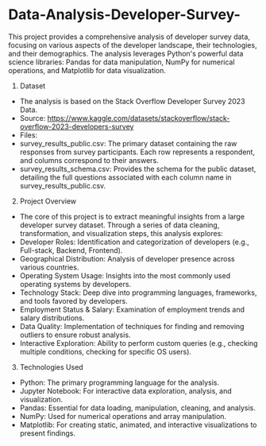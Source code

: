 # Data-Analysis-Developer-Survey-

This project provides a comprehensive analysis of developer survey data, focusing on various aspects of the developer landscape, their technologies, and their demographics. The analysis leverages Python's powerful data science libraries: Pandas for data manipulation, NumPy for numerical operations, and Matplotlib for data visualization.

1. Dataset
* The analysis is based on the Stack Overflow Developer Survey 2023 Data.
* Source: https://www.kaggle.com/datasets/stackoverflow/stack-overflow-2023-developers-survey
* Files:
* survey_results_public.csv: The primary dataset containing the raw responses from survey participants. Each row represents a respondent, and columns correspond to their answers.
* survey_results_schema.csv: Provides the schema for the public dataset, detailing the full questions associated with each column name in survey_results_public.csv.

2. Project Overview
* The core of this project is to extract meaningful insights from a large developer survey dataset. Through a series of data cleaning, transformation, and visualization steps, this analysis explores:
* Developer Roles: Identification and categorization of developers (e.g., Full-stack, Backend, Frontend).
* Geographical Distribution: Analysis of developer presence across various countries.
* Operating System Usage: Insights into the most commonly used operating systems by developers.
* Technology Stack: Deep dive into programming languages, frameworks, and tools favored by developers.
* Employment Status & Salary: Examination of employment trends and salary distributions.
* Data Quality: Implementation of techniques for finding and removing outliers to ensure robust analysis.
* Interactive Exploration: Ability to perform custom queries (e.g., checking multiple conditions, checking for specific OS users).

3. Technologies Used
* Python: The primary programming language for the analysis.
* Jupyter Notebook: For interactive data exploration, analysis, and visualization.
* Pandas: Essential for data loading, manipulation, cleaning, and analysis.
* NumPy: Used for numerical operations and array manipulation.
* Matplotlib: For creating static, animated, and interactive visualizations to present findings.
